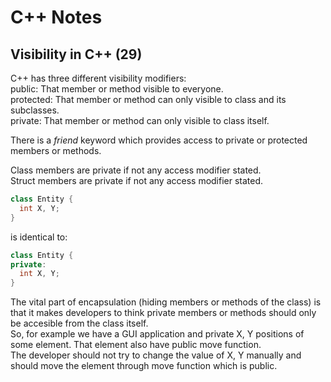 # C++ Notes


## Visibility in C++ (29)

C++ has three different visibility modifiers: \
public: That member or method visible to everyone. \
protected: That member or method can only visible to class and its subclasses. \
private: That member or method can only visible to class itself.

There is a *friend* keyword which provides access to private or protected members or methods.

Class members are private if not any access modifier stated. \
Struct members are private if not any access modifier stated.

```cpp
class Entity {
  int X, Y;
}
```
is identical to:
```cpp
class Entity {
private:
  int X, Y;
}
```

The vital part of encapsulation (hiding members or methods of the class) is that it makes developers to think private members or methods should only be accesible from the class itself. \
So, for example we have a GUI application and private X, Y positions of some element. That element also have public move function. \
The developer should not try to change the value of X, Y manually and should move the element through move function which is public.
